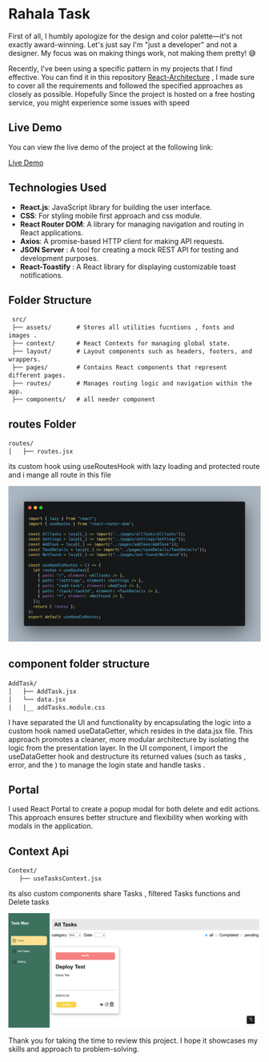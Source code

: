 # Rahala Task 

First of all, I humbly apologize for the design and color palette—it's not exactly award-winning. Let's just say I'm "just a developer" and not a designer. My focus was on making things work, not making them pretty! 😅

Recently, I've been using a specific pattern in my projects that I find effective. You can find  it in this repository [React-Architecture](https://github.com/basemsala7/React-Architecture/) , 
I made sure to cover all the requirements and followed the specified approaches as closely as possible. Hopefully
Since the project is hosted on a free hosting service, you might experience some issues with speed

## Live Demo

You can view the live demo of the project at the following link:

[Live Demo](https://rahala-task.vercel.app/) 

## Technologies Used

- **React.js**: JavaScript library for building the user interface.
- **CSS**: For styling mobile first approach and css module.
- **React Router DOM**: A library for managing navigation and routing in React applications.
- **Axios**: A promise-based HTTP client for making API requests.
- **JSON Server** : A tool for creating a mock REST API for testing and development purposes.
- **React-Toastify** : A React library for displaying customizable toast notifications.


 ## Folder Structure 
```
 src/
 ├── assets/       # Stores all utilities fucntions , fonts and  images .
 ├── context/      # React Contexts for managing global state.
 ├── layout/       # Layout components such as headers, footers, and wrappers.
 ├── pages/        # Contains React components that represent different pages.
 ├── routes/       # Manages routing logic and navigation within the app.
 ├── components/   # all needer component 
```

## routes Folder 
```
routes/         
│   ├── routes.jsx

```
its custom hook using useRoutesHook with lazy loading and protected route and i mange all route in this file

![Code Example](route.png) 

## component folder structure

 ```
AddTask/         
│   ├── AddTask.jsx 
│   └── data.jsx 
|   |__ addTasks.module.css

```
I have separated the UI and   functionality by encapsulating the  logic into a custom hook named useDataGetter, which resides in the data.jsx file. This approach promotes a cleaner, more modular architecture by isolating the logic from the presentation layer. In the UI component, I import the useDataGetter hook and destructure its returned values (such as tasks , error, and the ) to manage the login state and handle tasks .

## Portal 

I used React Portal to create a popup modal for both delete and edit actions. This approach ensures better structure and flexibility when working with modals in the application.

## Context Api
```
Context/         
   ├── useTasksContext.jsx 

```
its also custom components share Tasks , filtered Tasks functions and Delete tasks 

![entire app](entire-app.png) 



Thank you for taking the time to review this project. I hope it showcases my skills and approach to problem-solving. 
